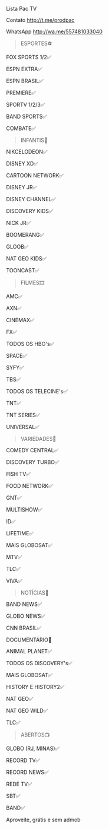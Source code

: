 Lista Pac TV

Contato http://t.me/prodpac

WhatsApp http://wa.me/557481033040

>ESPORTES⚽️

FOX SPORTS 1/2✅

ESPN EXTRA✅

ESPN BRASIL✅

PREMIERE✅

SPORTV 1/2/3✅

BAND SPORTS✅

COMBATE✅

>INFANTIS🧒

NIKCELODEON✅

DISNEY XD✅

CARTOON NETWORK✅

DISNEY JR✅

DISNEY CHANNEL✅

DISCOVERY KIDS✅

NICK JR✅

BOOMERANG✅

GLOOB✅

NAT GEO KIDS✅

TOONCAST✅

>FILMES🎞

AMC✅

AXN✅

CINEMAX✅

FX✅

TODOS OS HBO's✅

SPACE✅

SYFY✅

TBS✅

TODOS OS TELECINE's✅

TNT✅

TNT SERIES✅

UNIVERSAL✅

>VARIEDADES🔀

COMEDY CENTRAL✅

DISCOVERY TURBO✅

FISH TV✅

FOOD NETWORK✅

GNT✅

MULTISHOW✅

ID✅

LIFETIME✅

MAIS GLOBOSAT✅

MTV✅

TLC✅

VIVA✅

>NOTÍCIAS📰

BAND NEWS✅

GLOBO NEWS✅

CNN BRASIL✅

DOCUMENTÁRIO📄

ANIMAL PLANET✅

TODOS OS DISCOVERY's✅

MAIS GLOBOSAT✅

HISTORY E HISTORY2✅

NAT GEO✅

NAT GEO WILD✅

TLC✅

>ABERTOS📺

GLOBO (RJ, MINAS)✅

RECORD TV✅

RECORD NEWS✅

REDE TV✅

SBT✅

BAND✅

Aproveite, grátis e sem admob
